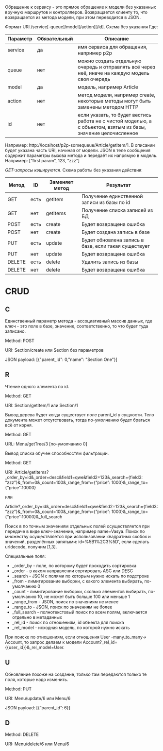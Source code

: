 Обращение к сервису - это прямое обращение к модели без указанных вручную маршрутов и контроллеров. Возвращается клиенту то, что возвращается из метода модели, при этом переводится в JSON.

Формат URI /service[-queue]/model[/action][/id]. Схема без указания Где:

| Параметр | Обязательный | Описание |
| -------- | ------------ | -------- |
| service | да |  имя сервиса для обращения, например p2p |
| queue | нет | можно создать отдельную очередь и отправлять всё через неё, иначе на каждую модель своя очередь |
| model | да | модель, например Article |
| action | нет | метод модели, например create, некоторые методы могут быть заменены методом HTTP |
| id | нет | если указать, то будет вестись работа не с чистой моделью, а с объектом, взятым из базы, значение целочисленное |

Например: http://localhost/p2p-somequeue/Article/getItem/1. В описании будет указана часть URI, начиная от модели.
JSON в теле сообщения содержит параметры вызова метода и передаёт их напрямую в модель. Например: [“first param”, 123, “zzz”]

*GET-запросы кэшируются*. Схема работы без указания действия:

| Метод | ID | Заменяет метод | Результат |
| ----- | -- | -------------- | --------- |
| GET | есть | getItem | Получение единственной записи из базы по id |
| GET | нет | getItems | Получение списка записей из БД |
| POST | есть | create | Будет возвращена ошибка |
| POST | нет | create | Будет создана запись в базе |
| PUT | есть | update | Будет обновлена запись в базе, если такая существует |
| PUT | нет | update | Будет возвращена ошибка |
| DELETE | есть | delete | Удалить запись из базы |
| DELETE | нет | delete | Будет возвращена ошибка |

CRUD
===

C
---

Единственный параметр метода - ассоциативный массив данных, где ключ - это поле в базе, значение, соответственно, то что будет туда записано.

Method: POST

URI: Section/create или Section без параметров

JSON payload: [{"parent_id": 0,"name": "Section One"}]

R
---

Чтение одного элемента по id.

Method: GET

URI: Section/getItem/1 или Section/1

Вывод дерева будет когда существует поле parent_id у сущности. Тело документа может отсутствовать, тогда по-умолчанию будет браться всё от корня.

Method: GET

URL: Menu/getTree/3 [по-умолчанию 0]

Вывод списка обучен способностям фильтрации.

Method: GET

URI: Article/getItems?_order_by=id&_order=desc&field1=qwe&field2=123&_search={field3: “zzz”}&_from=0&_count=100&_range_from={“price”: 1000}&_range_to={“price”:10000}

или

Article?_order_by=id&_order=desc&field1=qwe&field2=123&_search={field3: “zzz”}&_from=0&_count=100&_range_from={“price”: 1000}&_range_to={“price”:10000}&_full_search

Поиск в по точным значениям отдельных полей осуществляется при передаче в виде ключ-значение, например name=Vasya. Поиск по множеству осуществляется при использовании квадратных скобок и значений, разделённых запятыми: id=%5B1%2C3%5D', если сделать urldecode, получим [1,3].

Специальные поля:

* _order_by - поле, по которому будет проходить сортировка
* _order - в каком направлении сортировать ASC или DESC
* _search - JSON с полями по которым нужно искать по подстроке
* _from - лимитирование выборки, с какого элемента выбирать, по-умолчанию 0
* _count - лимитирование выборки, сколько элементов выбирать, по-умолчанию 10, не может быть больше 100 или меньше 1
* _range_from - JSON, поиск по значениям не менее
* _range_to - JSON, поиск по значениям не более
* _full_search - полнотекстовый поиск по всем полям, включается отдельно в метаданных
* _rel_id - поиск по отношениям, id объекта для поиска
* _rel_model - исходная модель, по которой нужно искать

При поиске по отношениям, если отношения User -many_to_many-> Account, то запрос делаем к модели Account?_rel_id={{user_id}}&_rel_model=User.

U
---

Обновление похоже на создание, только там передаются только те поля, которые надо изменить.

Method: PUT

URI: Menu/update/6 или Menu/6

JSON payload: [{“parent_id”: 6}]

D
---

Method: DELETE

URI: Menu/delete/6 или Menu/6
